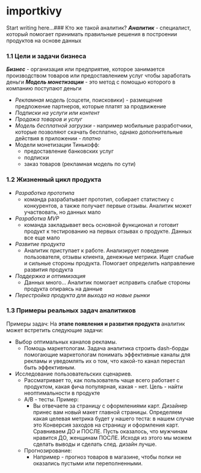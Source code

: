 # importkivy

Start writing here...### Кто же такой аналитик?
***Аналитик*** - специалист, который помогает принимать правильные решения в построении продуктов на основе данных
### 1.1 Цели и задачи бизнеса
***Бизнес*** - организация или предприятие, которое занимается производством товаров или предоставлением услуг чтобы заработать деньги
***Модель монетизации*** - это метод с помощью которого в компанию поступают деньги
- *Рекламная модель* (соцсети, поисковики) - размещение предложение партнеров, которые платят за продвижение
- *Подписки на услуги или контент*
- *Продажа товаров и услуг*
- *Модель бесплатной загрузки* - например мобильные разработчики, которые позволяют скачать бесплатно, однако дополнительные действия в приложении - *платно*
- Модели монетизации Тинькофф:
	- предоставление банковских услуг
	- подписки
	- заказ товаров (рекламная модель по сути)
### 1.2 Жизненный цикл продукта
- *Разработка прототипа*
	- команда разрабатывает прототип, собирает статистику с конкурентов, а также получает первые отзывы. Аналитик может участвовать, но данных мало
- *Разработка MVP*
	- команда закладывает весь основной функционал и готовит продукт к тестированию на первых отзывах о продукте. Данных все еще мало
- *Развитие продукта*
	- Аналитик приступает к работе. Анализирует поведение пользователя, отзывы клиента, денежные метрики. Ищет слабые и сильные стороны продукта. Помогает определить направление развития продукта
- *Поддержка и оптимизация*
	- Данных много... Аналитик помогает исправить слабые стороны продукта опираясь на данные
- *Перестройка продукта для выхода на новые рынки*
### 1.3 Примеры реальных задач аналитиков
Примеры задач:
На **этапе появления и развития продукта** аналитик может встретить следующие задачи:
- Выбор оптимальных каналов рекламы. 
	- Помощь маркетологам. Задача аналитика строить dash-борды помогающие маркетологам понимать эффективные каналы для рекламы и уведомлять их о том, что какой-то канал перестал быть эффективным.
- Исследование пользовательских сценариев.
	- Рассматривает то, как пользователь чаще всего работает с продуктом, какая фича популярная, какая - нет. Цель - найти неоптимальности в продукте
	- A/B - тесты. Пример:
		- Вы отвечаете за страницу с оформлениями карт. Дизайнер принес вам новый макет главной страницы.
		  Определяем какая целевая метрика будет у нашего теста:  в нашем случае это Конверсия заходов на страницу и оформления карт. Сравниваем ДО и ПОСЛЕ. Пусть оказалось, что мужчинам нравится ДО, женщинам ПОСЛЕ. Исходя из этого мы можем сделать выводы и сделать след. дизайн лучше.
	- Прогнозирование:
		- Например - прогноз товаров в магазине, чтобы полки не оказались пустыми или переполненными. 
